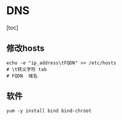 # DNS

[toc]

## 修改hosts

```shell
echo -e "ip_address\tFQDN" >> /etc/hosts
# \t转义字符 tab
# FQDN	域名
```



## 软件

```shell
yum -y install bind bind-chroot
```

